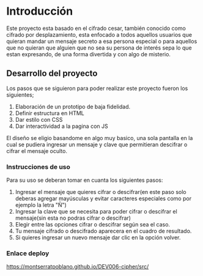 # Introducción

Este proyecto esta basado en el cifrado cesar, también conocido como cifrado por desplazamiento, esta enfocado a todos aquellos usuarios que quieran mandar un mensaje secreto a esa persona especial o para aquellos que no quieran que alguien que no sea su persona de interés sepa lo que estan expresando, de una forma divertida y con algo de misterio.

## Desarrollo del proyecto

Los pasos que se siguieron para poder realizar este proyecto fueron los siguientes;

1. Elaboración de un prototipo de baja fidelidad.
2. Definir estructura en HTML
3. Dar estilo con CSS
4. Dar interactividad a la pagina con JS

El diseño se eligio basandome en algo muy basico, una sola pantalla en la cual se pudiera ingresar un mensaje y clave que permitieran descifrar o cifrar el mensaje oculto.

### Instrucciones de uso

Para su uso se deberan tomar en cuanta los siguientes pasos:

1. Ingresar el mensaje que quieres cifrar o descifrar(en este paso solo deberas agregar mayúsculas y evitar caracteres especiales como por ejemplo la letra "Ñ")
2. Ingresar la clave que se necesita para poder cifrar o descifrar el mensaje(sin esta no podras cifrar o descifrar)
3. Elegir entre las opciones cifrar o descifrar según sea el caso.
4. Tu mensaje cifrado o descifrado aparecera en el cuadro de resultado.
5. Si quieres ingresar un nuevo mensaje dar clic en la opción volver.

### Enlace deploy 
https://montserratpoblano.github.io/DEV006-cipher/src/